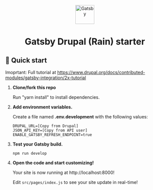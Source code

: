 <p align="center">
  <a href="https://www.gatsbyjs.com/?utm_source=starter&utm_medium=readme&utm_campaign=minimal-starter">
    <img alt="Gatsby" src="https://www.gatsbyjs.com/Gatsby-Monogram.svg" width="60" />
  </a>
</p>
<h1 align="center">
  Gatsby Drupal (Rain) starter
</h1>

## 🚀 Quick start

Imoprtant: Full tutorial at https://www.drupal.org/docs/contributed-modules/gatsby-integration/2x-tutorial

1.  **Clone/fork this repo**

    Run "yarn install" to install dependencies.

2.  **Add environment variables.**

    Create a file named **.env.development** with the following values:

    ```shell
    DRUPAL_URL=[Copy from Drupal]
    JSON_API_KEY=[Copy from API user]
    ENABLE_GATSBY_REFRESH_ENDPOINT=true
    ```

3.  **Test your Gatsby build.**

    ```shell
    npm run develop
    ```

5.  **Open the code and start customizing!**

    Your site is now running at http://localhost:8000!

    Edit `src/pages/index.js` to see your site update in real-time!
    

